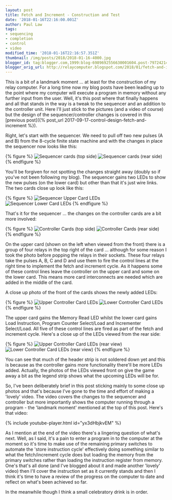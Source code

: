```yaml
---
layout: post
title: Fetch and Increment - Construction and Test
date: '2018-01-16T22:16:00.001Z'
author: Paul Law
tags:
- sequencing
- completion
- control
- video
modified_time: '2018-01-16T22:16:57.351Z'
thumbnail: /img/posts/2018/2018-01-16-4000.jpg
blogger_id: tag:blogger.com,1999:blog-6989692556630001604.post-7972421411466671157
blogger_orig_url: http://relaycomputer.blogspot.com/2018/01/fetch-and-increment-construction-and.html
---
```


This is a bit of a landmark moment ... at least for the construction of my 
relay computer. For a long time now my blog posts have been leading up to the 
point where my computer will execute a program in memory without any further 
input from the user. Well, it's this post where that finally happens and all 
that stands in the way is a tweak to the sequencer and an addition to the 
controller unit. Here I'll just stick to the pictures (and a video of course) 
but the design of the sequencer/controller changes is covered in this 
[previous post]({% post_url 2017-09-17-control-design-fetch-and-increment %}).

Right, let's start with the sequencer. We need to pull 
off two new pulses (A and B) from the 8-cycle finite state machine and with 
the changes in place the sequencer now looks like this:

{% figure %}
![Sequencer cards (top side)](/assets/img/posts/2018/2018-01-16-0000.jpg)
![Sequencer cards (rear side)](/assets/img/posts/2018/2018-01-16-0001.jpg)
{% endfigure %}

You'll be 
forgiven for not spotting the changes straight away (doubly so if you've not 
been following my blog). The sequencer gains two LEDs to show the new pulses 
(on the lower card) but other than that it's just wire links. The two cards 
close up look like this:

{% figure %}
![Sequencer Upper Card LEDs](/assets/img/posts/2018/2018-01-16-0002.jpg)
![Sequencer Lower Card LEDs](/assets/img/posts/2018/2018-01-16-0003.jpg)
{% endfigure %}

That's it for 
the sequencer ... the changes on the controller cards are a bit more 
involved:

{% figure %}
![Controller Cards (top side)](/assets/img/posts/2018/2018-01-16-0004.jpg)
![Controller Cards (rear side)](/assets/img/posts/2018/2018-01-16-0005.jpg)
{% endfigure %}

On the 
upper card (shown on the left when viewed from the front) there is a group of 
four relays in the top right of the card ... although for some reason I took 
the photo before popping the relays in their sockets. These four relays take 
the pulses A, B, C and D and use them to fire the control lines at the right 
time to implement the fetch and increment cycle. As it happens some of these 
control lines leave the controller on the upper card and some on the lower 
card. This means more card interconnects are needed which are added in the 
middle of the card.

A close up photo of the front of the cards 
shows the newly added LEDs:

{% figure %}
![Upper Controller Card LEDs](/assets/img/posts/2018/2018-01-16-0006.jpg)
![Lower Controller Card LEDs](/assets/img/posts/2018/2018-01-16-0007.jpg)
{% endfigure %}

The upper 
card gains the Memory Read LED whilst the lower card gains Load Instruction, 
Program Counter Select/Load and Incrementer Select/Load. All five of these 
control lines are fired as part of the fetch and increment cycle. Here's a 
close up of the LEDs viewed from the rear side:

{% figure %}
![Upper Controller Card LEDs (rear view)](/assets/img/posts/2018/2018-01-16-0008.jpg)
![Lower Controller Card LEDs (rear view)](/assets/img/posts/2018/2018-01-16-0009.jpg)
{% endfigure %}

You can see that much of the header strip is not soldered down yet and this 
is because as the controller gains more functionality there'll be more LEDs 
added. Actually, the photos of the LEDs viewed front on give the game away a 
bit as the legend strip shows what the upcoming LEDs will be for.

So, I've been deliberately brief in this post sticking mainly to some close 
up photos and that's because I've gone to the time and effort of making a 
'lovely' video. The video covers the changes to the sequencer and controller 
but more importantly shows the computer running through a program - the 
'landmark moment' mentioned at the top of this post. Here's that video:

{% include youtube-player.html id="yx3dHbjkvEM" %}

As I mention at the end of the video there's a lingering question of what's 
next. Well, as I said, it's a pain to enter a program in to the computer at 
the moment so it's time to make use of the remaining primary switches to 
automate the 'store instruction cycle' effectively doing something similar to 
what the fetch/increment cycle does but loading the memory from the primary 
switches rather than loading the instruction register from memory. One's 
that's all done (and I've blogged about it and made another 'lovely' video) 
then I'll cover the instruction set as it currently stands and then I think 
it's time to have a review of the progress on the computer to date and reflect 
on what's been achieved so far.

In the meanwhile though I think a 
small celebratory drink is in order. 
